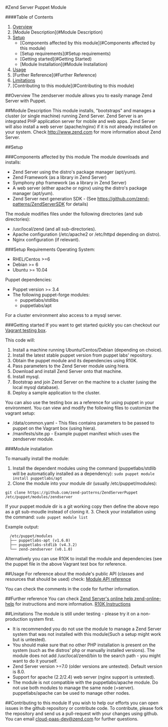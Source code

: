#Zend Server Puppet Module

####Table of Contents

1. [Overview](#Overview)
2. [Module Description](#Module Description)
3. [Setup](#Setup)
    * [Components affected by this module](#Components affected by this module)
    * [Setup requirements](#Setup requirements)
    * [Getting started](#Getting Started)
    * [Module Installation](#Module Installation)
4. [Usage](#Usage)
5. [Further Reference](#Further Reference)
5. [Limitations](#Limitations)
6. [Contributing to this module](#Contributing to this module)

##Overview
The zendserver module allows you to easily manage Zend Server with Puppet.

##Module Description
This module installs, "bootstraps" and manages a cluster (or single machine) running Zend Server. Zend Server is an integrated PHP application server for mobile and web apps. Zend Server will also install a web server (apache/nginx) if it is not already installed on your system. Check http://www.zend.com for more information about Zend Server.

##Setup

###Components affected by this module
The module downloads and installs:

 * Zend Server using the distro's package manager (apt/yum). 
 * Zend Framework (as a library in Zend Server)
 * Symphony php framework (as a library in Zend Server)
 * A web server (either apache or nginx) using the distro's package manager (apt/yum). 
 * Zend Server next generation SDK - (See https://github.com/zend-patterns/ZendServerSDK for details)

The module modifies files under the following directories (and sub directories):

 * /usr/local/zend (and all sub-directories).
 * Apache configuration (/etc/apache2 or /etc/httpd depending on distro).
 * Nginx configuration (if relevant).
 
###Setup Requirements
Operating System:

* RHEL/Centos >=6
* Debian >= 6
* Ubuntu >= 10.04

Puppet dependencies:

 * Puppet version >= 3.4
 * The following puppet-forge modules:
    * puppetlabs/stdlibs
    * puppetlabs/apt

For a cluster environment also access to a mysql server.
    
###Getting started
If you want to get started quickly you can checkout our [Vagrant testing box](https://github.com/davidl-zend/zendserverpuppet-vagrant). 

This code will:

 1. Install a machine running Ubuntu/Centos/Debian (depending on choice).
 2. Install the latest stable puppet version from puppet labs' repository.
 3. Obtain the puppet module and its dependencies using R10K.
 4. Pass parameters to the Zend Server module using hiera.
 5. Download and install Zend Server onto that machine.
 6. Install mysql.
 7. Bootstrap and join Zend Server on the machine to a cluster (using the local mysql database).
 8. Deploy a sample application to the cluster.

You can also use the testing box as a reference for using puppet in your environment.
You can view and modify the following files to customize the vagrant setup:

 * /data/common.yaml  - This files contains parameters to be passed to puppet on the Vagrant box (using hiera).
 * /manifests/site.pp - Example puppet manifest which uses the zendserver module.

###Module installation

To manually install the module:

  1. Install the dependent modules using the command (puppetlabs/stdlib will be automatically installed as a dependency):
  ```sudo puppet module install puppetlabs/apt```
  2. Clone the module into your module dir (usually /etc/puppet/modules):

  ```git clone https://github.com/zend-patterns/ZendServerPuppet /etc/puppet/modules/zendserver``` 

  If your puppet module dir is a git working copy then define the above repo as a git sub-moudle instead of cloning it.
  3. Check your installation using the command:
    ```sudo puppet module list```

  Example output:

```
  /etc/puppet/modules
  ├── puppetlabs-apt (v1.6.0)
  ├── puppetlabs-stdlib (v4.3.2)
  └── zend-zendserver (v0.1.0)
```
Alternatively you can use R10K to install the module and dependencies (see the puppet file in the above Vagrant test box for reference.

##Usage
For reference about the module's public API (classes and resources that should be used) check:
[Module API reference](doc/API_REFERENCE.md)

You can check the comments in the code for further information.

##Further reference
You can check [Zend Server's online help zend-online-help](http://files.zend.com/help/Zend-Server/zend-server.htm) for instructions and more information.
[R10K Instructions](http://terrarum.net/blog/puppet-infrastructure-with-r10k.html)

##Limitations
The module is still under testing - please try it on a non-production system first.

  * It is recommended you do not use the module to manage a Zend Server system that was not installed with this module(Such a setup might work but is untested).
  * You should make sure that no other PHP installation is present on the system (such as the distros' php or manually installed versions).
The module does not add /usr/local/zend/bin to the search path - you might want to do it yourself.
  * Zend Server version >=7.0 (older versions are untested). Default version is 8.0.
  * Support for apache (2.2/2.4) web server (nginx support is untested).
  * The module is not compatible with the puppetlabs/apache module. Do not use both modules to manage the same node (=server). puppetlabs/apache can be used to manage other nodes.

##Contributing to this module
If you wish to help our efforts you can open issues in the github repository or contribute code.
To contribute, please fork the repository and send us a pull-request with your changes using github.
You can email cloud-paas-dev@zend.com for further questions.

